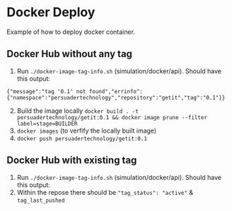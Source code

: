 # Docker Deploy
Example of how to deploy docker container.

## Docker Hub without any tag
1. Run `./docker-image-tag-info.sh` (simulation/docker/api). Should have this output:
```
{"message":"tag '0.1' not found","errinfo":{"namespace":"persuadertechnology","repository":"getit","tag":"0.1"}}
```
2. Build the image locally `docker build . -t persuadertechnology/getit:0.1 && docker image prune --filter label=stage=BUILDER`
3. `docker images` (to verfify the locally built image)
4. `docker push persuadertechnology/getit:0.1`

## Docker Hub with existing tag
1. Run `./docker-image-tag-info.sh` (simulation/docker/api). Should have this output:
2. Within the repose there should be `"tag_status": "active"` & `tag_last_pushed`